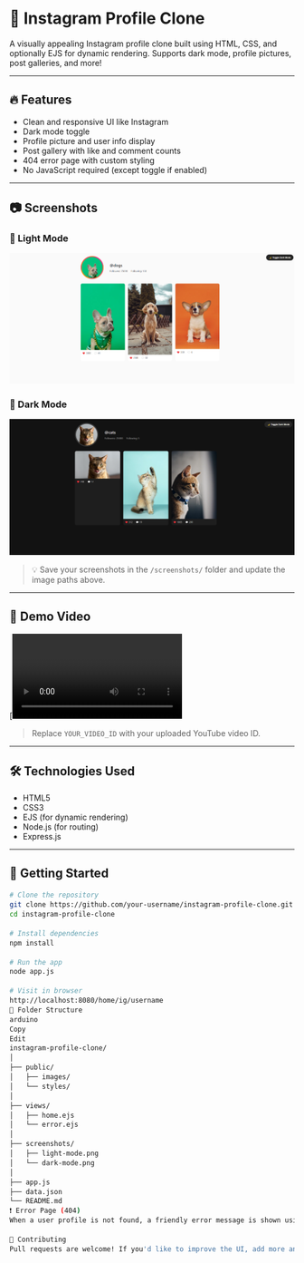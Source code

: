 # 📸 Instagram Profile Clone

A visually appealing Instagram profile clone built using HTML, CSS, and optionally EJS for dynamic rendering. Supports dark mode, profile pictures, post galleries, and more!

---

## 🔥 Features

- Clean and responsive UI like Instagram
- Dark mode toggle
- Profile picture and user info display
- Post gallery with like and comment counts
- 404 error page with custom styling
- No JavaScript required (except toggle if enabled)

---

## 📷 Screenshots

### 🔆 Light Mode

![Light Mode](screenshots/light-mode.png)

### 🌙 Dark Mode

![Dark Mode](screenshots/dark-mode.png)

> 💡 Save your screenshots in the `/screenshots/` folder and update the image paths above.

---

## 🎥 Demo Video

[![Watch the demo](screenshot/video.mp4)

> Replace `YOUR_VIDEO_ID` with your uploaded YouTube video ID.

---

## 🛠️ Technologies Used

- HTML5
- CSS3
- EJS (for dynamic rendering)
- Node.js (for routing)
- Express.js

---

## 🚀 Getting Started

```bash
# Clone the repository
git clone https://github.com/your-username/instagram-profile-clone.git
cd instagram-profile-clone

# Install dependencies
npm install

# Run the app
node app.js

# Visit in browser
http://localhost:8080/home/ig/username
📁 Folder Structure
arduino
Copy
Edit
instagram-profile-clone/
│
├── public/
│   ├── images/
│   └── styles/
│
├── views/
│   ├── home.ejs
│   └── error.ejs
│
├── screenshots/
│   ├── light-mode.png
│   └── dark-mode.png
│
├── app.js
├── data.json
└── README.md
❗ Error Page (404)
When a user profile is not found, a friendly error message is shown using a custom error.ejs page.

🙌 Contributing
Pull requests are welcome! If you'd like to improve the UI, add more animations, or extend backend features — feel free to fork the repo and submit changes.